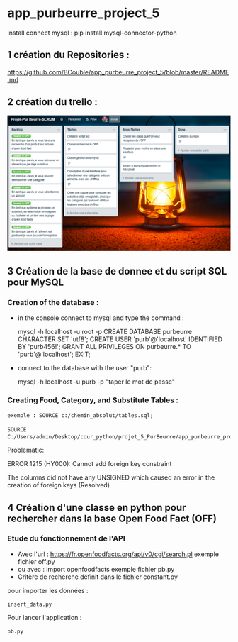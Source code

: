 # app_purbeurre_project_5

install connect mysql : pip install mysql-connector-python

## 1 création du Repositories : 

https://github.com/BCouble/app_purbeurre_project_5/blob/master/README.md

## 2 création du trello : 

![Trello off](https://github.com/BCouble/app_purbeurre_project_5/blob/master/image/trello_off.PNG) 

## 3 Création de la base de donnee et du script SQL pour MySQL

### Creation of the database :
- in the console connect to mysql and type the command :
	
	
	mysql -h localhost -u root -p
	CREATE DATABASE purbeurre CHARACTER SET 'utf8';
	CREATE USER 'purb'@'localhost' IDENTIFIED BY 'purb456!';
	GRANT ALL PRIVILEGES ON purbeurre.* TO 'purb'@'localhost';
	EXIT;

- connect to the database with the user "purb":
	
	
	mysql -h localhost -u purb -p
	"taper le mot de passe"

### Creating Food, Category, and Substitute Tables :

	exemple : SOURCE c:/chemin_absolut/tables.sql;
	
	SOURCE C:/Users/admin/Desktop/cour_python/projet_5_PurBeurre/app_purbeurre_project_5/sql/tables_creation.sql;

Problematic:

ERROR 1215 (HY000): Cannot add foreign key constraint

The columns did not have any UNSIGNED which caused an error in the creation of foreign keys (Resolved)

## 4 Création d'une classe en python pour rechercher dans la base Open Food Fact (OFF)

### Etude du fonctionnement de l'API

- Avec l'url : https://fr.openfoodfacts.org/api/v0/cgi/search.pl exemple fichier off.py
- ou avec : import openfoodfacts exemple fichier pb.py
- Critère de recherche définit dans le fichier constant.py


pour importer les données : 
    
    insert_data.py 
    
Pour lancer l'application :

    pb.py

